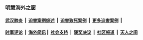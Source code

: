 
### 明慧海外之窗

####  [武汉肺炎](indexes/365.md?t=02060100) &nbsp;|&nbsp;  [迫害案例综述](indexes/328.md?t=02060100) &nbsp;|&nbsp; [迫害致死案例](indexes/277.md?t=02060100)  &nbsp;|&nbsp; [更多迫害案例](indexes/81.md?t=02060100)  &nbsp;|&nbsp; 
####  [时事评论](indexes/251.md?t=02060100) &nbsp;|&nbsp; [海外简讯](indexes/245.md?t=02060100)&nbsp;|&nbsp;  [社会支持](indexes/140.md?t=02060100) &nbsp;|&nbsp; [褒奖决议](indexes/282.md?t=02060100) &nbsp;|&nbsp; [社区报道](indexes/91.md?t=02060100)  &nbsp;|&nbsp; [天人之间](indexes/78.md?t=02060100) 

